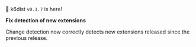 🎉 k6dist `v0.1.7` is here!

**Fix detection of new extensions**

Change detection now correctly detects new extensions released since the previous release.
